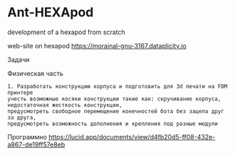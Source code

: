 # Ant-HEXApod
development of a hexapod from scratch

web-site on hexapod https://morainal-gnu-3167.dataplicity.io

Задачи

Физическая часть

    1. Разработать конструкцию корпуса и подготовить для 3d печати на FDM принтере
    учесть возможные косяки конструкции такие как: скручивание корпуса, недостаточная жесткость конструкции, 
    предусмотреть свободное перемещение конечностей бота без зацепа друг за друга,
    предусмотреть возможность дополнения и крепления под разные модули

Программно
    https://lucid.app/documents/view/d4fb20d5-ff08-432e-a867-de19ff57e8eb
